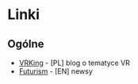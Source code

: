 Linki
============

Ogólne
------------
* [VRKing](http://vrking.pl/) - [PL] blog o tematyce VR
* [Futurism](http://futurism.com/arvr/) - [EN] newsy
